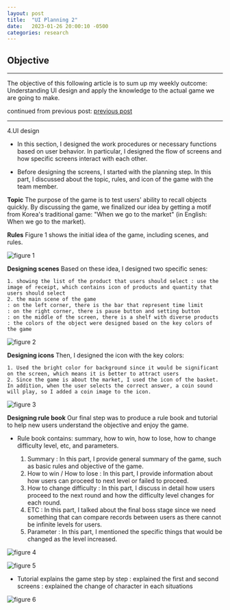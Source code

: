 ```yaml
---
layout: post
title:  "UI Planning 2"
date:   2023-01-26 20:00:10 -0500
categories: research
---
```


## Objective

---

The objective of this following article is to sum up my weekly outcome: Understanding UI design and apply the knowledge to the actual game we are going to make.

continued from previous post: [previous post](https://dahyounglee.github.io/devblog/research/2023/01/20/homework.html)

---

4.UI design

- In this section, I designed the work procedures or necessary functions based on user behavior. In particular, I designed the flow of screens and how specific screens interact with each other.

- Before designing the screens, I started with the planning step. In this part, I discussed about the topic, rules, and icon of the game with the team member.

**Topic**
The purpose of the game is to test users' ability to recall objects quickly. By discussing the game, we finalized our idea by getting a motif from Korea's traditional game: "When we go to the market" (in English: When we go to the market).

**Rules**
Figure 1 shows the initial idea of the game, including scenes, and rules.

![figure 1](https://res.cloudinary.com/da7rg3ojv/image/upload/v1674852144/%EC%8A%A4%ED%81%AC%EB%A6%B0%EC%83%B7_2023-01-27_%EC%98%A4%ED%9B%84_3.42.18_td2c9r.png)

**Designing scenes**
Based on these idea, I designed two specific senes:

    1. showing the list of the product that users should select : use the image of receipt, which contains icon of products and quantity that users should select
    2. the main scene of the game
    : on the left corner, there is the bar that represent time limit
    : on the right corner, there is pause button and setting button
    : on the middle of the screen, there is a shelf with diverse products
    : the colors of the object were designed based on the key colors of the game
![figure 2](https://res.cloudinary.com/da7rg3ojv/image/upload/v1674851631/Receipt_hzwwe5.png)

**Designing icons**
Then, I designed the icon with the key colors:

    1. Used the bright color for background since it would be significant on the screen, which means it is better to attract users
    2. Since the game is about the market, I used the icon of the basket. In addition, when the user selects the correct answer, a coin sound will play, so I added a coin image to the icon.
![figure 3](https://res.cloudinary.com/da7rg3ojv/image/upload/v1674852260/%EC%8A%A4%ED%81%AC%EB%A6%B0%EC%83%B7_2023-01-26_%EC%98%A4%ED%9B%84_11.09.00_t1zpx0.png)

**Designing rule book**
Our final step was to produce a rule book and tutorial to help new users understand the objective and enjoy the game.

- Rule book contains: summary, how to win, how to lose, how to change difficulty level, etc, and parameters.

    1. Summary
    : In this part, I provide general summary of the game, such as basic rules and objective of the game.
    2. How to win / How to lose
    : In this part, I provide information about how users can proceed to next level or failed to proceed.
    3. How to change difficulty
    : In this part, I discuss in detail how users proceed to the next round and how the difficulty level changes for each round.
    4. ETC
    : In this part, I talked about the final boss stage since we need something that can compare records between users as there cannot be infinite levels for users.
    5. Parameter
    : In this part, I mentioned the specific things that would be changed as the level increased.

![figure 4](https://res.cloudinary.com/da7rg3ojv/image/upload/v1674853076/%EC%8A%A4%ED%81%AC%EB%A6%B0%EC%83%B7_2023-01-27_%EC%98%A4%ED%9B%84_3.57.49_fzkwz1.png)

![figure 5](https://res.cloudinary.com/da7rg3ojv/image/upload/v1674853089/%EC%8A%A4%ED%81%AC%EB%A6%B0%EC%83%B7_2023-01-27_%EC%98%A4%ED%9B%84_3.58.07_jd5cc8.png)

- Tutorial explains the game step by step
: explained the first and second screens
: explained the change of character in each situations

![figure 6](https://res.cloudinary.com/da7rg3ojv/image/upload/v1674853960/%EC%8A%A4%ED%81%AC%EB%A6%B0%EC%83%B7_2023-01-27_%EC%98%A4%ED%9B%84_4.12.33_zqg4n0.png)

